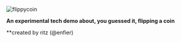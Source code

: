 ![flippycoin](https://user-images.githubusercontent.com/96433729/159551173-e6032be7-8d4a-4b57-a9bf-aa043aa0ab9f.png)

**An experimental tech demo about, you guessed it, flipping a coin**

**created by ritz (@enfier)
